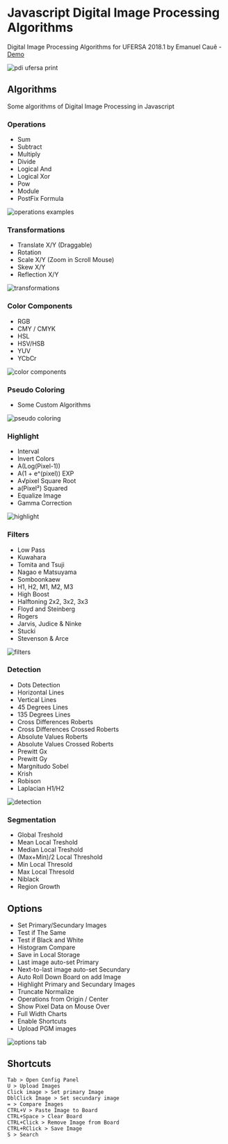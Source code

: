 # Javascript Digital Image Processing Algorithms
Digital Image Processing Algorithms for UFERSA 2018.1 by Emanuel Cauê - [Demo](https://pdiufersa.ga) 

![pdi ufersa print](https://user-images.githubusercontent.com/8796757/47438878-abed2a80-d781-11e8-9f29-9ed57200a48d.png)

## Algorithms
Some algorithms of Digital Image Processing in Javascript

### Operations

- Sum
- Subtract 
- Multiply
- Divide 
- Logical And
- Logical Xor
- Pow
- Module
- PostFix Formula

![operations examples](https://user-images.githubusercontent.com/8796757/47439785-59ad0900-d783-11e8-920b-ad318a84f796.png)

### Transformations

- Translate X/Y (Draggable)
- Rotation
- Scale X/Y (Zoom in Scroll Mouse)
- Skew X/Y
- Reflection X/Y

![transformations](https://user-images.githubusercontent.com/8796757/47439954-a8f33980-d783-11e8-9db1-66467ffa5e08.png)

### Color Components

- RGB
- CMY / CMYK
- HSL
- HSV/HSB
- YUV
- YCbCr

![color components](https://user-images.githubusercontent.com/8796757/47440355-5ebe8800-d784-11e8-8e38-fc0df733e811.png)

### Pseudo Coloring

- Some Custom Algorithms 

![pseudo coloring](https://user-images.githubusercontent.com/8796757/47440518-b5c45d00-d784-11e8-84fa-87d5acdb941d.png)

### Highlight

- Interval
- Invert Colors
- A(Log(Pixel-1))
- A(1 + e^(pixel)) EXP
- A√pixel Square Root
- a(Pixel²) Squared
- Equalize Image
- Gamma Correction

![highlight](https://user-images.githubusercontent.com/8796757/47440645-f7550800-d784-11e8-827a-127ff5b59e25.png)

### Filters

- Low Pass
- Kuwahara
- Tomita and Tsuji
- Nagao e Matsuyama
- Somboonkaew
- H1, H2, M1, M2, M3
- High Boost
- Halftoning 2x2, 3x2, 3x3
- Floyd and Steinberg
- Rogers
- Jarvis, Judice & Ninke
- Stucki
- Stevenson & Arce

![filters](https://user-images.githubusercontent.com/8796757/47441117-dfca4f00-d785-11e8-8c29-bf8570a7e06f.png)

### Detection

- Dots Detection
- Horizontal Lines
- Vertical Lines
- 45 Degrees Lines
- 135 Degrees Lines
- Cross Differences Roberts
- Cross Differences Crossed Roberts
- Absolute Values Roberts
- Absolute Values Crossed Roberts
- Prewitt Gx
- Prewitt Gy
- Margnitudo Sobel
- Krish
- Robison
- Laplacian H1/H2

![detection](https://user-images.githubusercontent.com/8796757/47441588-d7264880-d786-11e8-9338-f85d5d1c8be1.png)

### Segmentation

- Global Treshold
- Mean Local Treshold
- Median Local Treshold
- (Max+Min)/2 Local Threshold
- Min Local Thresold
- Max Local Thresold
- Niblack
- Region Growth

## Options

- Set Primary/Secundary Images
- Test if The Same
- Test if Black and White
- Histogram Compare
- Save in Local Storage
- Last image auto-set Primary
- Next-to-last image auto-set Secundary
- Auto Roll Down Board on add Image
- Highlight Primary and Secundary Images
- Truncate Normalize
- Operations from Origin / Center
- Show Pixel Data on Mouse Over
- Full Width Charts
- Enable Shortcuts
- Upload PGM images

![options tab](https://user-images.githubusercontent.com/8796757/47442116-23be5380-d788-11e8-91e1-a6873edbc93b.png)


## Shortcuts

```
Tab > Open Config Panel
U > Upload Images
Click image > Set primary Image
DblClick Image > Set secundary image
= > Compare Images
CTRL+V > Paste Image to Board
CTRL+Space > Clear Board
CTRL+Click > Remove Image from Board
CTRL+RClick > Save Image
S > Search
```
